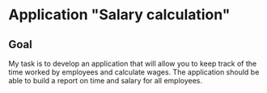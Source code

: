 # Application "Salary calculation"

## Goal

My task is to develop an application that will allow you to keep track of the time worked by employees and calculate wages. The application should be able to build a report on time and salary for all employees.
